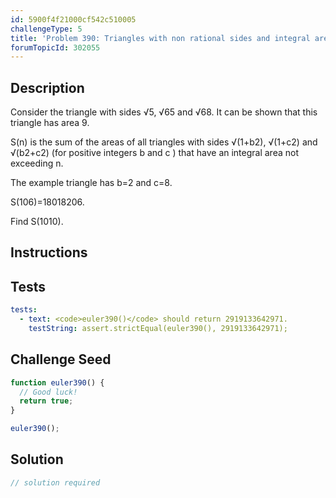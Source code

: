 ```yaml
---
id: 5900f4f21000cf542c510005
challengeType: 5
title: 'Problem 390: Triangles with non rational sides and integral area'
forumTopicId: 302055
---
```


## Description
<section id='description'>
Consider the triangle with sides √5, √65 and √68.
It can be shown that this triangle has area 9.

S(n) is the sum of the areas of  all triangles with sides √(1+b2), √(1+c2) and √(b2+c2) (for positive integers b and c ) that have an integral area not exceeding n.

The example triangle has b=2 and c=8.

S(106)=18018206.

Find S(1010).
</section>

## Instructions
<section id='instructions'>

</section>

## Tests
<section id='tests'>

```yml
tests:
  - text: <code>euler390()</code> should return 2919133642971.
    testString: assert.strictEqual(euler390(), 2919133642971);

```

</section>

## Challenge Seed
<section id='challengeSeed'>

<div id='js-seed'>

```js
function euler390() {
  // Good luck!
  return true;
}

euler390();
```

</div>



</section>

## Solution
<section id='solution'>

```js
// solution required
```

</section>

